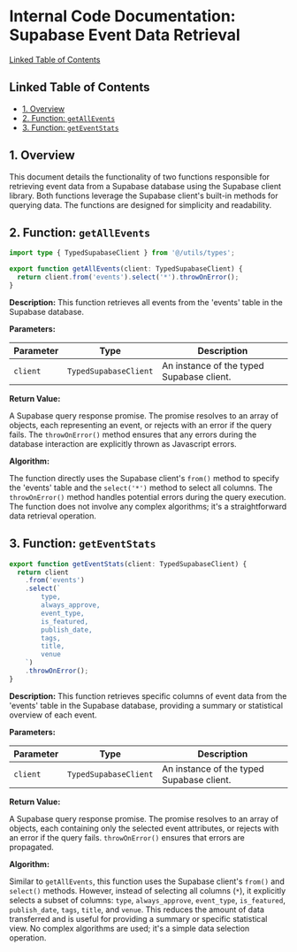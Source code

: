 # Internal Code Documentation: Supabase Event Data Retrieval

[Linked Table of Contents](#linked-table-of-contents)

## Linked Table of Contents

* [1. Overview](#1-overview)
* [2. Function: `getAllEvents`](#2-function-getallevents)
* [3. Function: `getEventStats`](#3-function-geteventstats)


## 1. Overview

This document details the functionality of two functions responsible for retrieving event data from a Supabase database using the Supabase client library.  Both functions leverage the Supabase client's built-in methods for querying data.  The functions are designed for simplicity and readability.


## 2. Function: `getAllEvents`

```typescript
import type { TypedSupabaseClient } from '@/utils/types';

export function getAllEvents(client: TypedSupabaseClient) {
  return client.from('events').select('*').throwOnError();
}
```

**Description:** This function retrieves all events from the 'events' table in the Supabase database.

**Parameters:**

| Parameter     | Type                     | Description                                      |
|---------------|--------------------------|--------------------------------------------------|
| `client`      | `TypedSupabaseClient` | An instance of the typed Supabase client.       |

**Return Value:**

A Supabase query response promise.  The promise resolves to an array of objects, each representing an event, or rejects with an error if the query fails. The `throwOnError()` method ensures that any errors during the database interaction are explicitly thrown as Javascript errors.

**Algorithm:**

The function directly uses the Supabase client's `from()` method to specify the 'events' table and the `select('*')` method to select all columns. The `throwOnError()` method handles potential errors during the query execution.  The function does not involve any complex algorithms; it's a straightforward data retrieval operation.


## 3. Function: `getEventStats`

```typescript
export function getEventStats(client: TypedSupabaseClient) {
  return client
    .from('events')
    .select(`
        type,
        always_approve,
        event_type,
        is_featured,
        publish_date,
        tags,
        title,
        venue
    `)
    .throwOnError();
}
```

**Description:** This function retrieves specific columns of event data from the 'events' table in the Supabase database, providing a summary or statistical overview of each event.

**Parameters:**

| Parameter     | Type                     | Description                                      |
|---------------|--------------------------|--------------------------------------------------|
| `client`      | `TypedSupabaseClient` | An instance of the typed Supabase client.       |

**Return Value:**

A Supabase query response promise.  The promise resolves to an array of objects, each containing only the selected event attributes, or rejects with an error if the query fails.  `throwOnError()` ensures that errors are propagated.

**Algorithm:**

Similar to `getAllEvents`, this function uses the Supabase client's `from()` and `select()` methods. However, instead of selecting all columns (`*`), it explicitly selects a subset of columns: `type`, `always_approve`, `event_type`, `is_featured`, `publish_date`, `tags`, `title`, and `venue`.  This reduces the amount of data transferred and is useful for providing a summary or specific statistical view. No complex algorithms are used; it's a simple data selection operation.
